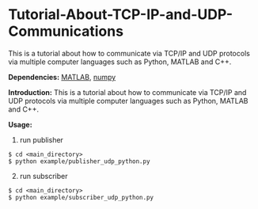 # Tutorial-About-TCP-IP-and-UDP-Communications
This is a tutorial about how to communicate via TCP/IP and UDP protocols via multiple computer languages such as Python, MATLAB and C++.

**Dependencies:** [MATLAB](https://www.mathworks.com/products/matlab.html), [numpy](https://numpy.org)

**Introduction:** This is a tutorial about how to communicate via TCP/IP and UDP protocols via multiple computer languages such as Python, MATLAB and C++.

**Usage:**
1. run publisher
```
$ cd <main_directory>
$ python example/publisher_udp_python.py
```

2. run subscriber
```
$ cd <main_directory>
$ python example/subscriber_udp_python.py
```
